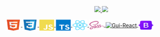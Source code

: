 <div align="center">
  <a href="https://github.com/guikomninakis">
  <img height="180em" src="https://github-readme-stats.vercel.app/api?username=guikomninakis&show_icons=true&theme=algolia&include_all_commits=true&count_private=true"/>
  <img height="180em" src="https://github-readme-stats.vercel.app/api/top-langs/?username=guikomninakis&layout=compact&langs_count=7&theme=algolia"/>
</div>
 <div style="display: inline_block"><br>
  <img align="center" alt="Gui-HTML" height="30" width="40" src="https://raw.githubusercontent.com/devicons/devicon/master/icons/html5/html5-original.svg">
  <img align="center" alt="Gui-CSS" height="30" width="40" src="https://raw.githubusercontent.com/devicons/devicon/master/icons/css3/css3-original.svg">
   <img align="center" alt="Gui-Js" height="30" width="40" src="https://raw.githubusercontent.com/devicons/devicon/master/icons/javascript/javascript-plain.svg">
<img align="center" alt="Gui-React" height="30" width="40" src="https://raw.githubusercontent.com/devicons/devicon/master/icons/typescript/typescript-original.svg">
  <img align="center" alt="Gui-React" height="30" width="40" src="https://raw.githubusercontent.com/devicons/devicon/master/icons/react/react-original.svg">
 <img align="center" alt="Gui-React" height="30" width="40" src="https://raw.githubusercontent.com/devicons/devicon/master/icons/sass/sass-original.svg">
<img align="center" alt="Gui-React" height="30" width="40" src="https://raw.githubusercontent.com/devicons/devicon/master/icons/bulma/bulma-original.svg">
<img align="center" alt="Gui-React" height="30" width="40" src="https://raw.githubusercontent.com/devicons/devicon/master/icons/bootstrap/bootstrap-original.svg">
</div>
